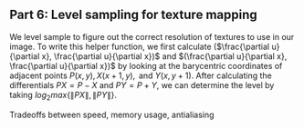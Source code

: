 ## Part 6: Level sampling for texture mapping

We level sample to figure out the correct resolution of textures to use in our image. To write this helper function, we first calculate ($\frac{\partial u}{\partial x}, \frac{\partial u}{\partial x})$ and $(\frac{\partial u}{\partial x}, \frac{\partial u}{\partial x})$ by looking at the barycentric coordinates of adjacent points $P(x,y), X(x+1, y), \text{ and } Y(x, y+1).$ After calculating the differentials $PX = P - X$ and $PY = P + Y$, we can determine the level by taking $log_2 max \{\|PX\|, \|PY\|\}$.

Tradeoffs between speed, memory usage, antialiasing 